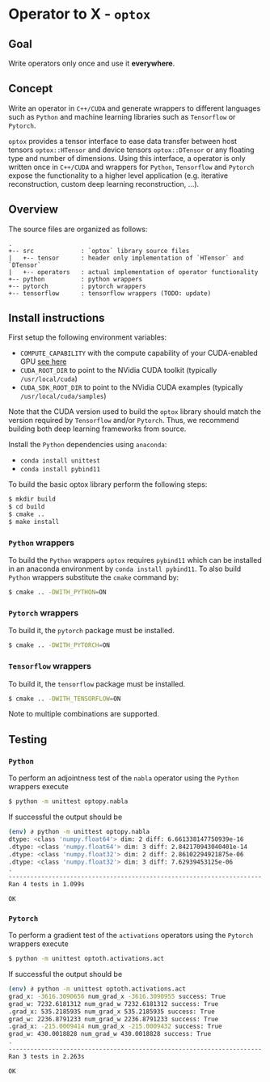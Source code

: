 # Operator to X - `optox`
## Goal
Write operators only once and use it **everywhere**. 

## Concept
Write an operator in `C++/CUDA` and generate wrappers to different languages such as `Python` and machine learning libraries such as `Tensorflow` or `Pytorch`.

`optox` provides a tensor interface to ease data transfer between host tensors `optox::HTensor` and device tensors `optox::DTensor` or any floating type and number of dimensions.
Using this interface, a operator is only written once in `C++/CUDA` and wrappers for `Python`, `Tensorflow` and `Pytorch` expose the functionality to a higher level application (e.g. iterative reconstruction, custom deep learning reconstruction, ...).

## Overview 
The source files are organized as follows:

    .
    +-- src             : `optox` library source files
    |   +-- tensor      : header only implementation of `HTensor` and `DTensor`
    |   +-- operators   : actual implementation of operator functionality
    +-- python          : python wrappers 
    +-- pytorch         : pytorch wrappers
    +-- tensorflow      : tensorflow wrappers (TODO: update)

## Install instructions

First setup the following environment variables:
- `COMPUTE_CAPABILITY` with the compute capability of your CUDA-enabled GPU [see here](https://en.wikipedia.org/wiki/CUDA)
- `CUDA_ROOT_DIR` to point to the NVidia CUDA toolkit (typically `/usr/local/cuda`)
- `CUDA_SDK_ROOT_DIR` to point to the NVidia CUDA examples (typically `/usr/local/cuda/samples`)

Note that the CUDA version used to build the `optox` library should match the version required by `Tensorflow` and/or `Pytorch`.
Thus, we recommend building both deep learning frameworks from source.

Install the `Python` dependencies using `anaconda`:
- `conda install unittest`
- `conda install pybind11`

To build the basic optox library perform the following steps:
```bash
$ mkdir build
$ cd build
$ cmake .. 
$ make install
```

### `Python` wrappers
To build the `Python` wrappers `optox` requires `pybind11` which can be installed in an anaconda environment by `conda install pybind11`.
To also build `Python` wrappers substitute the `cmake` command by:
```bash
$ cmake .. -DWITH_PYTHON=ON
```

### `Pytorch` wrappers
To build it, the `pytorch` package must be installed.
```bash
$ cmake .. -DWITH_PYTORCH=ON
```
### `Tensorflow` wrappers
To build it, the `tensorflow` package must be installed.
```bash
$ cmake .. -DWITH_TENSORFLOW=ON
```

Note to multiple combinations are supported.


## Testing

### `Python`
To perform an adjointness test of the `nabla` operator using the `Python` wrappers execute
```bash
$ python -m unittest optopy.nabla

```
If successful the output should be 
```bash
(env) ∂ python -m unittest optopy.nabla 
dtype: <class 'numpy.float64'> dim: 2 diff: 6.661338147750939e-16
.dtype: <class 'numpy.float64'> dim: 3 diff: 2.842170943040401e-14
.dtype: <class 'numpy.float32'> dim: 2 diff: 2.86102294921875e-06
.dtype: <class 'numpy.float32'> dim: 3 diff: 7.62939453125e-06
.
----------------------------------------------------------------------
Ran 4 tests in 1.099s

OK

```


### `Pytorch`
To perform a gradient test of the `activations` operators using the `Pytorch` wrappers execute
```bash
$ python -m unittest optoth.activations.act

```
If successful the output should be 
```bash
(env) ∂ python -m unittest optoth.activations.act 
grad_x: -3616.3090656 num_grad_x -3616.3090955 success: True
grad_w: 7232.6181312 num_grad_w 7232.6181312 success: True
.grad_x: 535.2185935 num_grad_x 535.2185935 success: True
grad_w: 2236.8791233 num_grad_w 2236.8791233 success: True
.grad_x: -215.0009414 num_grad_x -215.0009432 success: True
grad_w: 430.0018828 num_grad_w 430.0018828 success: True
.
----------------------------------------------------------------------
Ran 3 tests in 2.263s

OK

```